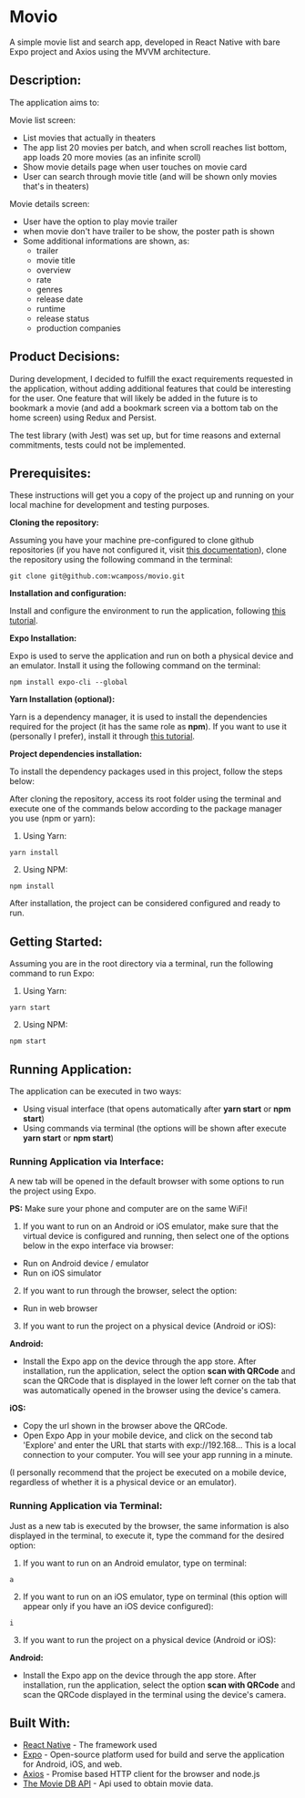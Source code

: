 # Movio

A simple movie list and search app, developed in React Native with bare Expo project and Axios using the MVVM architecture.

<!-- ![](https://imgur.com/mqlQYyF) -->

## Description:

The application aims to:

Movie list screen:

- List movies that actually in theaters
- The app list 20 movies per batch, and when scroll reaches list bottom, app loads 20 more movies (as an infinite scroll)
- Show movie details page when user touches on movie card
- User can search through movie title (and will be shown only movies that's in theaters)

Movie details screen:

- User have the option to play movie trailer
- when movie don't have trailer to be show, the poster path is shown
- Some additional informations are shown, as:
  - trailer
  - movie title
  - overview
  - rate
  - genres
  - release date
  - runtime
  - release status
  - production companies

## Product Decisions:

During development, I decided to fulfill the exact requirements requested in the application, without adding additional features that could be interesting for the user. One feature that will likely be added in the future is to bookmark a movie (and add a bookmark screen via a bottom tab on the home screen) using Redux and Persist.

The test library (with Jest) was set up, but for time reasons and external commitments, tests could not be implemented.

## Prerequisites:

These instructions will get you a copy of the project up and running on your local machine for development and testing purposes.

**Cloning the repository:**

Assuming you have your machine pre-configured to clone github repositories (if you have not configured it, visit [this documentation](https://docs.github.com/en/github/authenticating-to-github/connecting-to-github-with-ssh)), clone the repository using the following command in the terminal:

```
git clone git@github.com:wcamposs/movio.git
```

**Installation and configuration:**

Install and configure the environment to run the application, following [this tutorial](https://medium.com/@jeancabral/instalando-e-configurando-react-native-no-ubuntu-18-04-e3329ac090a0).

**Expo Installation:**

Expo is used to serve the application and run on both a physical device and an emulator. Install it using the following command on the terminal:

```
npm install expo-cli --global
```

**Yarn Installation (optional):**

Yarn is a dependency manager, it is used to install the dependencies required for the project (it has the same role as **npm**). If you want to use it (personally I prefer), install it through [this tutorial](https://classic.yarnpkg.com/en/docs/install/#debian-stable).

**Project dependencies installation:**

To install the dependency packages used in this project, follow the steps below:

After cloning the repository, access its root folder using the terminal and execute one of the commands below according to the package manager you use (npm or yarn):

1. Using Yarn:

```
yarn install
```

2. Using NPM:

```
npm install
```

After installation, the project can be considered configured and ready to run.

## Getting Started:

Assuming you are in the root directory via a terminal, run the following command to run Expo:

1. Using Yarn:

```
yarn start
```

2. Using NPM:

```
npm start
```

## Running Application:

The application can be executed in two ways:

- Using visual interface (that opens automatically after **yarn start** or **npm start**)
- Using commands via terminal (the options will be shown after execute **yarn start** or **npm start**)

### Running Application via Interface:

A new tab will be opened in the default browser with some options to run the project using Expo.

**PS:** Make sure your phone and computer are on the same WiFi!

1. If you want to run on an Android or iOS emulator, make sure that the virtual device is configured and running, then select one of the options below in the expo interface via browser:

- Run on Android device / emulator
- Run on iOS simulator

2. If you want to run through the browser, select the option:

- Run in web browser

3. If you want to run the project on a physical device (Android or iOS):

**Android:**

- Install the Expo app on the device through the app store. After installation, run the application, select the option **scan with QRCode** and scan the QRCode that is displayed in the lower left corner on the tab that was automatically opened in the browser using the device's camera.

**iOS:**

- Copy the url shown in the browser above the QRCode.
- Open Expo App in your mobile device, and click on the second tab 'Explore' and enter the URL that starts with exp://192.168... This is a local connection to your computer. You will see your app running in a minute.

(I personally recommend that the project be executed on a mobile device, regardless of whether it is a physical device or an emulator).

### Running Application via Terminal:

Just as a new tab is executed by the browser, the same information is also displayed in the terminal, to execute it, type the command for the desired option:

1. If you want to run on an Android emulator, type on terminal:

```
a
```

2. If you want to run on an iOS emulator, type on terminal (this option will appear only if you have an iOS device configured):

```
i
```

3. If you want to run the project on a physical device (Android or iOS):

**Android:**

- Install the Expo app on the device through the app store. After installation, run the application, select the option **scan with QRCode** and scan the QRCode displayed in the terminal using the device's camera.

## Built With:

- [React Native](https://reactnative.dev/) - The framework used
- [Expo](https://expo.io/) - Open-source platform used for build and serve the application for Android, iOS, and web.
- [Axios](https://github.com/axios/axios) - Promise based HTTP client for the browser and node.js
- [The Movie DB API](https://developers.themoviedb.org/3/getting-started/introduction) - Api used to obtain movie data.
